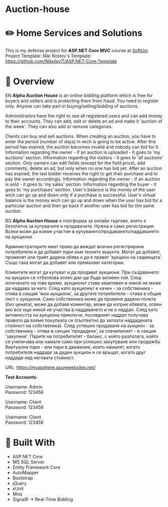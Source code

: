 # Auction-house

# :pencil2: Home Services and Solutions
This is my defense project for **ASP.NET Core MVC** course at [SoftUni](https://softuni.bg).
Project Template: Niki Kostov's Template: https://github.com/NikolayIT/ASP.NET-Core-Template

# :memo: Overview
EN
**Alpha Auction House** is an online bidding platform which is free for buyers and sellers and is protecting them from fraud. You need to register only.
Anyone can take part in buying/selling/bidding of auctions.

  Administrators have the right to see all registered users and can add money to their accounts. They can add, edit or delete an ad and make it 'auction of the week'.
They can also add or remove categories.

  Clients can buy and sell auctions. When creating an auction, you have to enter the period (number of days) in wich is going to be active. After this period has expired, the auction becomes invalid and nobody can bid for it.
Information regarding the owner - if an auction is uploaded - it goes to 'my auctions' section.
Information regarding the visitors - it goes to 'all auctions' section.
Only owners can edit fields (except for the field price), add comments, delete an ad, but only when no one has bid yet.
After an auction has expired, the last bidder receives the right to get their purchase and to pay the owner accordingly.
Information regarding the owner - if an auction is sold - it goes to 'my sales' section.
Information regarding the buyer - it goes to 'my purchases' section.
User's balance is the money of the user wich can go up and down only if a purchase is successful.
User's virtual balance is the money wich can go up and down when the user has bid for a particular auction and then go back if another user has bid for the same auction.
  
BG
**Alpha Auction House** е платформа за онлайн търгове, която е безплатна за купувачите и продавачите. Нужна е само регистрация.
Всеки може да вземе участие в купуването/продаването/наддаването на аукциони.

  Администраторите имат право да виждат всички регистрирани потребители и да добавят пари към техните акаунти. Могат да добавят, променят или трият дадена обява и да я правят 'аукцион на седмицата'. Също така могат да добавят или премахват категории.
  
  Клиентите могат да купуват и да продават аукциони. При създаването на аукцион се отбелязва колко дни ще бъде активен той. След изтичането на това време, аукционът става неактивен и никой не може да наддава за него.
След като аукционът е качен - за собственика - отива в секция 'мои аукциони', за другите потребители - отива в общия лист с аукциони. 
Само собственика може да променя дадени полета (без цената), може да добавя коментар, може да изтрие обявата, освен ако все още никой не участва в наддаването и не е наддал. 
След като активността на аукциона приключи, последният наддал получава правото да вземе покупката си (съответно да заплати наддадената стойност на собственика).
След успешно продаване на аукцион - за собственика - отива в секция 'продадени', за спечелилият - в секция 'закупени'.
Парите на потребителят - баланс, с който разполага, който се учеличава или намаля само при успешно закупуване или продажба.
Виртуални пари - или пари в движение, които намалят, когато потребителя наддаде за даден аукцион и се връщат, когато друг наддаде над неговата стойност.

URL: <https://myapphere.azurewebsites.net/>

**Test Accounts**:

Username: Admin  
Password: 123456  

Username: Client  
Password: 123456  

Username: Client  
Password: 123456

# :hammer: Built With
- ASP.NET Core
- MS SQL Server
- Entity Framework Core
- AutoMapper 
- Bootstrap
- jQuery
- xUnit
- Moq
- SignalR -> Real-Time Bidding
